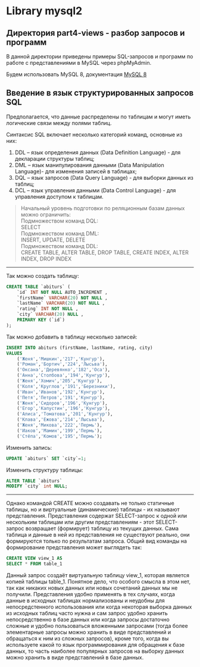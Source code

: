 # Library mysql2

## Директория part4-views - разбор запросов и программ  

В данной директории приведены примеры SQL-запросов и программ по работе с представлениями в MySQL через phpMyAdmin.  

Будем использовать MySQL 8, документация [MySQL 8](https://dev.mysql.com/doc/refman/8.0/en/sql-data-manipulation-statements.html)  

## Введение в язык структурированных запросов SQL

Предполагается, что данные распределены по таблицам и могут иметь логические связи между полями таблиц.  

Синтаксис SQL включает несколько категорий команд, основные из них:  

1) DDL – язык определения данных (Data Definition Language) - для декларации структуры таблиц;  
2) DML – язык манипулирования данными (Data Manipulation Language)- для изменения записей в таблицах;  
3) DQL – язык запросов (Data Query Language) - для выборки данных из таблиц;  
4) DCL – язык управления данными (Data Control Language) - для управления доступом к таблицам.  

> Начальный уровень подготовки по реляционным базам данных можно ограничить:  
> Подмножеством команд DQL:  
>     SELECT  
> Подмножеством команд DML:  
>     INSERT, UPDATE, DELETE  
> Подмножеством команд DDL:  
>     CREATE TABLE, ALTER TABLE, DROP TABLE, CREATE INDEX, ALTER INDEX, DROP INDEX  

---  

Так можно создать таблицу:  

```SQL
CREATE TABLE `abiturs` (
    `id` INT NOT NULL AUTO_INCREMENT , 
    `firstName` VARCHAR(20) NOT NULL , 
    `lastName` VARCHAR(20) NOT NULL , 
    `rating` INT NOT NULL , 
    `city` VARCHAR(20) NULL , 
    PRIMARY KEY (`id`)
);
```

Так можно добавить в таблицу несколько записей:  

```SQL
INSERT INTO abiturs (firstName, lastName, rating, city) 
VALUES 
    ('Женя','Мишкин','217','Кунгур'),
    ('Роман','Бортич','224','Лысьва'),
    ('Оксана','Деревянко','182','Оса'),
    ('Анна','Столбова','194','Кунгур'),
    ('Женя','Хомич','205','Кунгур'),
    ('Коля','Круглов','191','Березники'),
    ('Иван','Иванов','192','Кунгур'),
    ('Петя','Петров','191','Кунгур'),
    ('Женя','Сидоров','196','Кунгур'),
    ('Егор','Капустин','196','Кунгур'),
    ('Алиса','Томатова','201','Кунгур'),
    ('Клава','Ежова','214','Лысьва'),
    ('Женя','Микова','222','Пермь'),
    ('Иаков','Мамин','199','Пермь'),
    ('Стёпа','Комов','195','Пермь');
```

Изменить запись:  

```SQL
UPDATE `abiturs` SET `city`=1;
```

Изменить структуру таблицы:  

```SQL
ALTER TABLE `abiturs`
MODIFY `city` int NULL;
```

---

Однако командой CREATE можно создавать не только статичные таблицы, но и виртуальные (динамические) таблицы - их называют представления. Представления содержат SELECT-запрос к одной или нескольким таблицам или другим представлениям - этот SELECT-запрос возвращает (формирует) таблицу из текущих данных. Сама таблица и данные в ней из представления не существуют реально, они формируются только по результатам запроса. Общий вид команды на формирование представления может выглядеть так:  

```SQL
CREATE VIEW view_1 AS
SELECT * FROM table_1
```

Данный запрос создаёт виртуальную таблицу view_1, которая является копией таблицы table_1. Понятное дело, что особого смысла в этом нет, так как никаких новых данных или новых сочетаний данных мы не получили. Представления удобно применять в тех случаях, когда данные в исходных таблицах нормализованы и неудобны для непосредстенного использования или когда некоторая выборка данных из исходных таблиц часто нужна и сам запрос удобно хранить непосредственно в базе данных или когда запросы достаточно сложные и удобно пользоваться вложенными запросами (тогда более элементарные запросы можно хранить в виде представлений и обращаться к ним из сложных запросов), кроме того, когда вы используете какой то язык программирования для обращения к базе данных, то часть наиболее популярных запросов на выборку данных можно хранить в виде представлений в базе данных.


